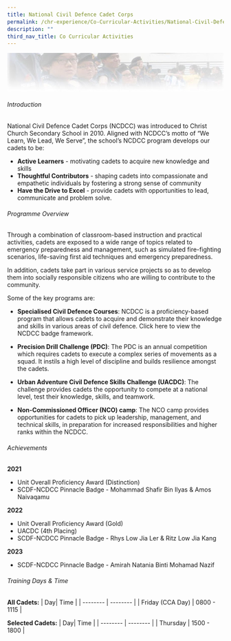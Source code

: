 ```yaml
---
title: National Civil Defence Cadet Corps
permalink: /chr-experience/Co-Curricular-Activities/National-Civil-Defence-Cadet-Corps/
description: ""
third_nav_title: Co Curricular Activities
---
```

![](/images/CCA/NCDCC.jpg)

###### Introduction
National Civil Defence Cadet Corps (NCDCC) was introduced to Christ Church Secondary School in 2010. Aligned with NCDCC’s motto of “We Learn, We Lead, We Serve”, the school’s NCDCC program develops our cadets to be:
- **Active Learners** - motivating cadets to acquire new knowledge and skills
- **Thoughtful Contributors** - shaping cadets into compassionate and empathetic individuals by fostering a strong sense of community
- **Have the Drive to Excel** - provide cadets with opportunities to lead, communicate and problem solve.

###### Programme Overview
Through a combination of classroom-based instruction and practical activities, cadets are exposed to a wide range of topics related to emergency preparedness and management, such as simulated fire-fighting scenarios, life-saving first aid techniques and emergency preparedness. 

In addition, cadets take part in various service projects so as to develop them into socially responsible citizens who are willing to contribute to the community.

Some of the key programs are:
- **Specialised Civil Defence Courses**: NCDCC is a proficiency-based program that allows cadets to acquire and demonstrate their knowledge and skills in various areas of civil defence. Click here to view the NCDCC badge framework.

- **Precision Drill Challenge (PDC)**: The PDC is an annual competition which requires cadets to execute a complex series of movements as a squad. It instils a high level of discipline and builds resilience amongst the cadets.

- **Urban Adventure Civil Defence Skills Challenge (UACDC)**: The challenge provides cadets the opportunity to compete at a national level, test their knowledge, skills, and teamwork.

- **Non-Commissioned Officer (NCO) camp**: The NCO camp provides opportunities for cadets to pick up leadership, management, and technical skills, in preparation for increased responsibilities and higher ranks within the NCDCC.

###### Achievements
**2021** <br>
- Unit Overall Proficiency Award (Distinction)
- SCDF-NCDCC Pinnacle Badge - Mohammad Shafir Bin Ilyas &amp; Amos Naivaqamu

**2022**
- Unit Overall Proficiency Award (Gold)
- UACDC (4th Placing)
- SCDF-NCDCC Pinnacle Badge - Rhys Low Jia Ler &amp; Ritz Low Jia Kang

**2023**
- SCDF-NCDCC Pinnacle Badge - Amirah Natania Binti Mohamad Nazif

###### Training Days &amp; Time
**All Cadets:**
| Day| Time | 
| -------- | -------- | 
| Friday (CCA Day) | 0800 - 1115 |

**Selected Cadets:**
| Day| Time | 
| -------- | -------- | 
| Thursday | 1500 - 1800 |